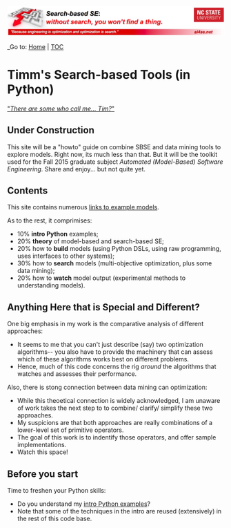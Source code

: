 <img width=900 src="https://raw.githubusercontent.com/timm/15/master/src/img/banner.jpg">

_Go to: <a href="https://raw.githubusercontent.com/timm/15/master/README.md">Home</a> | <a href="https://raw.githubusercontent.com/timm/15/master/TOC.md">TOC</a>




# Timm's Search-based Tools (in Python)

["_There are some who call me... Tim?_"](https://www.youtube.com/watch?v=JTbrIo1p-So)

## Under Construction

This site will be a "howto" guide on combine SBSE and data mining tools
to explore models. Right now, its much less than that. But it will be the
toolkit used for the Fall 2015 graduate subject _Automated
(Model-Based) Software Engineering_.
Share and enjoy... but not quite yet.

## Contents

This site contains numerous [links to example models](doc/examplemodels.md). 

As to the rest, it comprimises:

+ 10% **intro Python** examples;
+ 20% **theory** of model-based and search-based SE;
+ 20% how to **build** models (using Python DSLs, using raw programming, uses interfaces to other systems);
+ 30% how to **search** models (multi-objective optimization, plus some data mining);
+ 20% how to **watch** model output (experimental methods to understanding models).

## Anything Here that is Special and Different? 

One big emphasis in my work is the comparative analysis of different approaches:

+ It seems
   to me that you can't just describe (say) two optimization algorithms-- you also have to
   provide the machinery that can assess which of these algorithms works best on different problems.
+ Hence,  much of this code concerns the rig _around_ the algorithms that watches and assesses
   their performance.

Also, there  is stong connection between  data mining can  optimization:

+ While this theoetical
  connection  is widely acknowledged, I am unaware of work takes the next step to 
  to combine/ clarify/ simplify these two approaches. 
+ My suspicions are that both approaches
   are really combinations of a lower-level set of primitive operators.
+ The   goal of this work is to indentify those operators, and offer sample implementations.
+ Watch this space!

## Before you start  

Time to freshen your Python skills:

+ Do you understand my [intro Python examples](doc/101python.md)? 
+ Note that some of the techniques in the intro are reused (extensively) in the rest of this code base.
 
